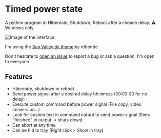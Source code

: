# Timed power state
A python program to Hibernate, Shutdown, Reboot after a chosen delay.
⚠ Windows only

![Image of the interface](https://i.ibb.co/kQ83D7X/python-Enp-GIX73-Ir.png)


I'm using the [Sun Valley ttk theme](https://github.com/rdbende/Sun-Valley-ttk-theme) by rdbende

Don't hesitate to [open an issue](https://github.com/MrPowley/timed_power_state/issues/new) to report a bug or ask a question, I'm open to everyone

## Features
- Hibernate, shutdown or reboot
- Send power signal after a desired delay hh:mm:ss (00:00:00 for no delay)
- Execute custom command before power signal (File copy, video conversion...)
- Look for custom text in command output to send power signal (Sees "finished" in output -> shuts down)
- Can abort at any time
- Can be hid to tray (Right click > Show in tray)